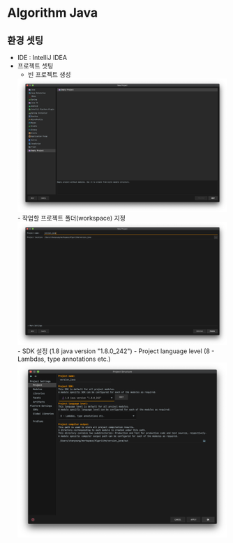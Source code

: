 # Algorithm Java

## 환경 셋팅

- IDE : IntelliJ IDEA
- 프로젝트 셋팅
    - 빈 프로젝트 생성
    <img src="./img/1.png" />
    - 작업할 프로젝트 폴더(workspace) 지정
    <img src="./img/2.png" />
    - SDK 설정 (1.8 java version "1.8.0_242")
    - Project language level (8 - Lambdas, type annotations etc.)
    <img src="./img/3.png" />